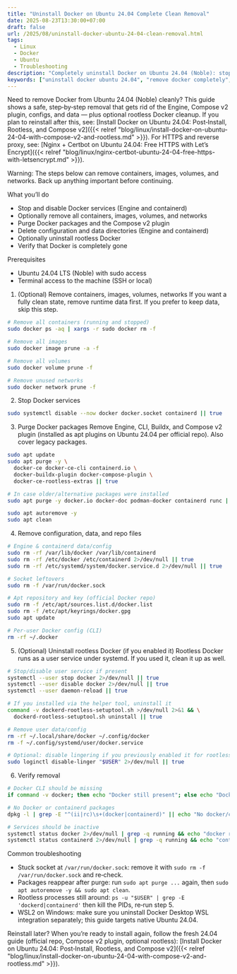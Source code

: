 ```yaml
---
title: "Uninstall Docker on Ubuntu 24.04 Complete Clean Removal"
date: 2025-08-23T13:30:00+07:00
draft: false
url: /2025/08/uninstall-docker-ubuntu-24-04-clean-removal.html
tags:
  - Linux
  - Docker
  - Ubuntu
  - Troubleshooting
description: "Completely uninstall Docker on Ubuntu 24.04 (Noble): stop services, purge packages, remove images/containers/volumes/networks, clean configs, rootless uninstall, and verify removal."
keywords: ["uninstall docker ubuntu 24.04", "remove docker completely", "docker compose v2 ubuntu", "purge docker", "uninstall containerd", "rootless docker uninstall"]
---
```


Need to remove Docker from Ubuntu 24.04 (Noble) cleanly? This guide shows a safe, step‑by‑step removal that gets rid of the Engine, Compose v2 plugin, configs, and data — plus optional rootless Docker cleanup. If you plan to reinstall after this, see: [Install Docker on Ubuntu 24.04: Post‑Install, Rootless, and Compose v2]({{< relref "blog/linux/install-docker-on-ubuntu-24-04-with-compose-v2-and-rootless.md" >}}). For HTTPS and reverse proxy, see: [Nginx + Certbot on Ubuntu 24.04: Free HTTPS with Let’s Encrypt]({{< relref "blog/linux/nginx-certbot-ubuntu-24-04-free-https-with-letsencrypt.md" >}}).

Warning: The steps below can remove containers, images, volumes, and networks. Back up anything important before continuing.

What you’ll do
- Stop and disable Docker services (Engine and containerd)
- Optionally remove all containers, images, volumes, and networks
- Purge Docker packages and the Compose v2 plugin
- Delete configuration and data directories (Engine and containerd)
- Optionally uninstall rootless Docker
- Verify that Docker is completely gone

Prerequisites
- Ubuntu 24.04 LTS (Noble) with sudo access
- Terminal access to the machine (SSH or local)

1) (Optional) Remove containers, images, volumes, networks
If you want a fully clean state, remove runtime data first. If you prefer to keep data, skip this step.
```bash
# Remove all containers (running and stopped)
sudo docker ps -aq | xargs -r sudo docker rm -f

# Remove all images
sudo docker image prune -a -f

# Remove all volumes
sudo docker volume prune -f

# Remove unused networks
sudo docker network prune -f
```

2) Stop Docker services
```bash
sudo systemctl disable --now docker docker.socket containerd || true
```

3) Purge Docker packages
Remove Engine, CLI, Buildx, and Compose v2 plugin (installed as apt plugins on Ubuntu 24.04 per official repo). Also cover legacy packages.
```bash
sudo apt update
sudo apt purge -y \
  docker-ce docker-ce-cli containerd.io \
  docker-buildx-plugin docker-compose-plugin \
  docker-ce-rootless-extras || true

# In case older/alternative packages were installed
sudo apt purge -y docker.io docker-doc podman-docker containerd runc || true

sudo apt autoremove -y
sudo apt clean
```

4) Remove configuration, data, and repo files
```bash
# Engine & containerd data/config
sudo rm -rf /var/lib/docker /var/lib/containerd
sudo rm -rf /etc/docker /etc/containerd 2>/dev/null || true
sudo rm -rf /etc/systemd/system/docker.service.d 2>/dev/null || true

# Socket leftovers
sudo rm -f /var/run/docker.sock

# Apt repository and key (official Docker repo)
sudo rm -f /etc/apt/sources.list.d/docker.list
sudo rm -f /etc/apt/keyrings/docker.gpg
sudo apt update

# Per-user Docker config (CLI)
rm -rf ~/.docker
```

5) (Optional) Uninstall rootless Docker (if you enabled it)
Rootless Docker runs as a user service under systemd. If you used it, clean it up as well.
```bash
# Stop/disable user service if present
systemctl --user stop docker 2>/dev/null || true
systemctl --user disable docker 2>/dev/null || true
systemctl --user daemon-reload || true

# If you installed via the helper tool, uninstall it
command -v dockerd-rootless-setuptool.sh >/dev/null 2>&1 && \
  dockerd-rootless-setuptool.sh uninstall || true

# Remove user data/config
rm -rf ~/.local/share/docker ~/.config/docker
rm -f ~/.config/systemd/user/docker.service

# Optional: disable lingering if you previously enabled it for rootless
sudo loginctl disable-linger "$USER" 2>/dev/null || true
```

6) Verify removal
```bash
# Docker CLI should be missing
if command -v docker; then echo "Docker still present"; else echo "Docker CLI not found ✔"; fi

# No Docker or containerd packages
dpkg -l | grep -E "^(ii|rc)\s+(docker|containerd)" || echo "No docker/containerd packages found ✔"

# Services should be inactive
systemctl status docker 2>/dev/null | grep -q running && echo "docker running" || echo "docker not running ✔"
systemctl status containerd 2>/dev/null | grep -q running && echo "containerd running" || echo "containerd not running ✔"
```

Common troubleshooting
- Stuck socket at `/var/run/docker.sock`: remove it with `sudo rm -f /var/run/docker.sock` and re‑check.
- Packages reappear after purge: run `sudo apt purge ...` again, then `sudo apt autoremove -y && sudo apt clean`.
- Rootless processes still around: `ps -u "$USER" | grep -E 'dockerd|containerd'` then kill the PIDs, re‑run step 5.
- WSL2 on Windows: make sure you uninstall Docker Desktop WSL integration separately; this guide targets native Ubuntu 24.04.

Reinstall later?
When you’re ready to install again, follow the fresh 24.04 guide (official repo, Compose v2 plugin, optional rootless): [Install Docker on Ubuntu 24.04: Post‑Install, Rootless, and Compose v2]({{< relref "blog/linux/install-docker-on-ubuntu-24-04-with-compose-v2-and-rootless.md" >}}).
